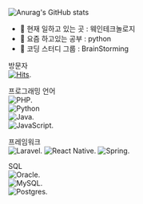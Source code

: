 ![Anurag's GitHub stats](https://github-readme-stats.vercel.app/api?username=Zundal&&show_icons=true&theme=merko)  

- 🔭 현재 일하고 있는 곳 : 웨인테크놀로지
- 🌱 요즘 하고있는 공부 : python
- 👯 코딩 스터디 그룹 : BrainStorming

방문자  
[![Hits](https://hits.seeyoufarm.com/api/count/incr/badge.svg?url=https%3A%2F%2Fgithub.com%2Fgjbae1212%2Fhit-counter)](https://hits.seeyoufarm.com). 

프로그래밍 언어  
![PHP](https://img.shields.io/badge/php-%23777BB4.svg?style=for-the-badge&logo=php&logoColor=white).   
![Python](https://img.shields.io/badge/python-3670A0?style=for-the-badge&logo=python&logoColor=ffdd54)      
![Java](https://img.shields.io/badge/java-%23ED8B00.svg?style=for-the-badge&logo=java&logoColor=white).     
![JavaScript](https://img.shields.io/badge/javascript-%23323330.svg?style=for-the-badge&logo=javascript&logoColor=%23F7DF1E).   

프레임워크  
![Laravel](https://img.shields.io/badge/laravel-%23FF2D20.svg?style=for-the-badge&logo=laravel&logoColor=white). 
![React Native](https://img.shields.io/badge/react_native-%2320232a.svg?style=for-the-badge&logo=react&logoColor=%2361DAFB). 
![Spring](https://img.shields.io/badge/spring-%236DB33F.svg?style=for-the-badge&logo=spring&logoColor=white). 

SQL  
![Oracle](https://img.shields.io/badge/Oracle-F80000?style=for-the-badge&logo=oracle&logoColor=white).   
![MySQL](https://img.shields.io/badge/mysql-%2300f.svg?style=for-the-badge&logo=mysql&logoColor=white).   
![Postgres](https://img.shields.io/badge/postgres-%23316192.svg?style=for-the-badge&logo=postgresql&logoColor=white).   
<!--
**Zundal/Zundal** is a ✨ _special_ ✨ repository because its `README.md` (this file) appears on your GitHub profile.

Here are some ideas to get you started:

- 🔭 I’m currently working on ...
- 🌱 I’m currently learning ...
- 👯 I’m looking to collaborate on ...
- 🤔 I’m looking for help with ...
- 💬 Ask me about ...
- 📫 How to reach me: ...
- 😄 Pronouns: ...
- ⚡ Fun fact: ...
-->
